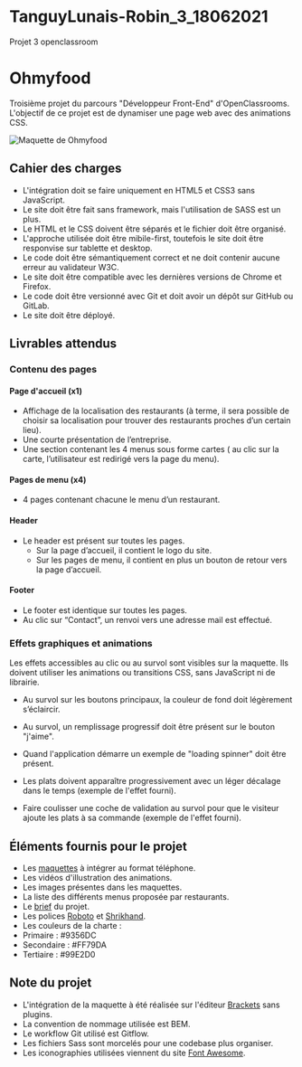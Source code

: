 # TanguyLunais-Robin_3_18062021
Projet 3 openclassroom
# Ohmyfood
Troisième projet du parcours "Développeur Front-End" d'OpenClassrooms. L'objectif de ce projet est de dynamiser une page web avec des animations CSS.

![Maquette de Ohmyfood](https://user.oc-static.com/upload/2020/08/24/15982605908418_Maquettes%20Ohmyfood.jpg)

## Cahier des charges
- L'intégration doit se faire uniquement en HTML5 et CSS3 sans JavaScript.
- Le site doit être fait sans framework, mais l'utilisation de SASS est un plus.
- Le HTML et le CSS doivent être séparés et le fichier doit être organisé.
- L'approche utilisée doit être mibile-first, toutefois le site doit être responvise sur tablette et desktop.
- Le code doit être sémantiquement correct et ne doit contenir aucune erreur au validateur W3C.
- Le site doit être compatible avec les dernières versions de Chrome et Firefox.
- Le code doit être versionné avec Git et doit avoir un dépôt sur GitHub  ou GitLab.
- Le site doit être déployé.

## Livrables attendus
### Contenu des pages
#### Page d'accueil (x1)
- Affichage de la localisation des restaurants (à terme, il sera possible de choisir sa localisation pour trouver des restaurants proches d’un certain lieu).
- Une courte présentation de l’entreprise.
- Une section contenant les 4 menus sous forme cartes ( au clic sur la carte,
l’utilisateur est redirigé vers la page du menu).

#### Pages de menu (x4)
- 4 pages contenant chacune le menu d’un restaurant.

#### Header
- Le header est présent sur toutes les pages.
  - Sur la page d’accueil, il contient le logo du site.
  - Sur les pages de menu, il contient en plus un bouton de retour vers la page d’accueil.


#### Footer
-  Le footer est identique sur toutes les pages.
- Au clic sur “Contact”, un renvoi vers une adresse mail est effectué.

### Effets graphiques et animations
Les effets accessibles au clic ou au survol sont visibles sur la maquette. Ils doivent utiliser les animations ou transitions CSS, sans JavaScript ni de librairie.

- Au survol sur les boutons principaux, la couleur de fond doit légèrement s’éclaircir.
- Au survol, un remplissage progressif doit être présent sur le bouton "j'aime".

- Quand l'application démarre un exemple de "loading spinner" doit être présent.
- Les plats doivent apparaître progressivement avec un léger décalage dans le temps (exemple de l'effet fourni).
- Faire coulisser une coche de validation au survol pour que le visiteur ajoute les plats à sa commande (exemple de l'effet fourni).


## Éléments fournis pour le projet
- Les [maquettes](https://s3-eu-west-1.amazonaws.com/course.oc-static.com/projects/DW_P3/Maquettes%20Ohmyfood.zip) à intégrer au format téléphone.
- Les vidéos d'illustration des animations.
- Les images présentes dans les maquettes.
- La liste des différents menus proposée par restaurants.
- Le [brief](https://s3-eu-west-1.amazonaws.com/course.oc-static.com/projects/DW_P3/Brief%20cre%CC%81atif%20-%20Ohmyfood!.pdf) du projet.
 - Les polices [Roboto](https://fonts.google.com/specimen/Roboto) et [Shrikhand](https://fonts.google.com/specimen/Shrikhand?query=Shrikhand).
 - Les couleurs de la charte :
  - Primaire : #9356DC
  - Secondaire : #FF79DA
  - Tertiaire : #99E2D0

## Note du projet
- L'intégration de la maquette à été réalisée sur l'éditeur [Brackets](http://brackets.io/) sans plugins.
- La convention de nommage utilisée est BEM.
- Le workflow Git utilisé est Gitflow.
- Les fichiers Sass sont morcelés pour une codebase plus organiser.
- Les iconographies utilisées viennent du site [Font Awesome](https://fontawesome.com/).
